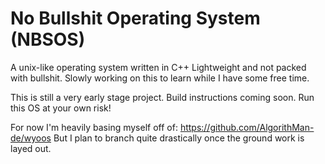 # No Bullshit Operating System (NBSOS)

A unix-like operating system written in C++
Lightweight and not packed with bullshit.
Slowly working on this to learn while I have some free time.

This is still a very early stage project.
Build instructions coming soon.
Run this OS at your own risk!

For now I'm heavily basing myself off of: https://github.com/AlgorithMan-de/wyoos
But I plan to branch quite drastically once the ground work is layed out.
